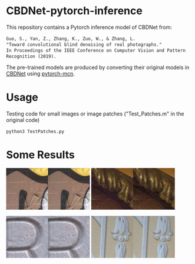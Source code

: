 # CBDNet-pytorch-inference
This repository contains a Pytorch inference model of CBDNet from:

```
Guo, S., Yan, Z., Zhang, K., Zuo, W., & Zhang, L.
"Toward convolutional blind denoising of real photographs."
In Proceedings of the IEEE Conference on Computer Vision and Pattern Recognition (2019).
```

The pre-trained models are produced by converting their original models in [CBDNet](https://github.com/GuoShi28/CBDNet) using [pytorch-mcn](https://github.com/albanie/pytorch-mcn). 


# Usage

Testing code for small images or image patches ("Test_Patches.m" in the original code)
```
python3 TestPatches.py
```

# Some Results
<p align="left">
  <img width="45%" height="45%" src="./imgs/DND_01.png" />
  <img width="45%" height="45%" src="./imgs/DND_02.png" />
</p>
<p align="left">
  <img width="45%" height="45%" src="./imgs/DND_03.png" />
  <img width="45%" height="45%" src="./imgs/DND_04.png" />
</p>


